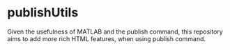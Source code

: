 publishUtils
============

Given the usefulness of MATLAB and the publish command, this repository aims to add more rich HTML features, when using publish command.
